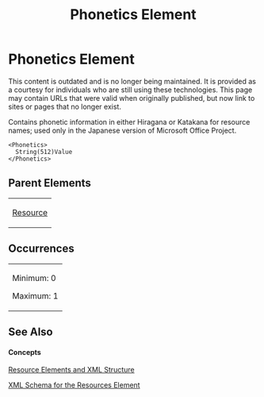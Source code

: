 ﻿---
title: Phonetics Element
TOCTitle: Phonetics Element
ms:assetid: ac3e19fc-1b16-4b2b-a8ee-5739173445ee
ms:mtpsurl: https://msdn.microsoft.com/en-us/library/Bb968636(v=office.12)
ms:contentKeyID: 13188327
ms.date: 05/05/2014
mtps_version: v=office.12
f1_keywords:
- Phonetics element
---

# Phonetics Element

This content is outdated and is no longer being maintained. It is provided as a courtesy for individuals who are still using these technologies. This page may contain URLs that were valid when originally published, but now link to sites or pages that no longer exist.

Contains phonetic information in either Hiragana or Katakana for resource names; used only in the Japanese version of Microsoft Office Project.

    <Phonetics>
      String(512)Value
    </Phonetics>

## Parent Elements

<table>
<colgroup>
<col style="width: 100%" />
</colgroup>
<tbody>
<tr class="odd">
<td><p><a href="bb968715(v=office.12).md">Resource</a></p></td>
</tr>
</tbody>
</table>

## Occurrences

<table>
<colgroup>
<col style="width: 100%" />
</colgroup>
<tbody>
<tr class="odd">
<td><p>Minimum: 0</p>
<p>Maximum: 1</p></td>
</tr>
</tbody>
</table>

## See Also

#### Concepts

[Resource Elements and XML Structure](bb968445\(v=office.12\).md)

[XML Schema for the Resources Element](bb968511\(v=office.12\).md)

